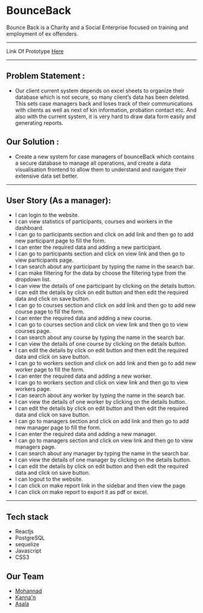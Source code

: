 # BounceBack
Bounce Back is a Charity and a Social Enterprise focused on training and employment of ex offenders.

---


Link Of Prototype [Here ](https://www.figma.com/proto/YMT1y0TgwyHkDtvF4aKsSwTv/Bounce-Back?node-id=127%3A316&scaling=min-zoom)

-----

## Problem Statement :
* Our client current system depends on excel sheets to organize their database which is not secure, so many client’s data has been deleted. This sets case managers back and loses track of their communications with clients as well as next of kin information, probation contact etc.
And also with the current system, it is very hard to draw data form easily and generating reports.

## Our Solution :
* Create a new system for case managers of bounceBack which contains a secure database to manage all operations, and create a data visualisation frontend to allow them to understand and navigate their extensive data set better.
--------
## User Story (As a manager):
- I can login to the website.
- I can view statistics of participants, courses and workers in the dashboard.
- I can go to participants section and click on add link and then go to add new participant page to fill the form.
- I can enter the required data and adding a new participant.
- I can go to participants section and click on view link and then go to view participants page.
- I can search about any participant by typing the name in the search bar.
- I can make filtering for the data by choose the filtering type from the dropdown list.
- I can view the details of one participant by clicking on the details button.
- I can edit the details by click on edit button and then edit the required data and click on save button.
- I can go to courses section and click on add link and then go to add new course page to fill the form.
- I can enter the required data and adding a new course.
- I can go to courses section and click on view link and then go to view courses page.
- I can search about any course by typing the name in the search bar.
- I can view the details of one course by clicking on the details button.
- I can edit the details by click on edit button and then edit the required data and click on save button.
- I can go to workers section and click on add link and then go to add new worker page to fill the form.
- I can enter the required data and adding a new worker.
- I can go to workers section and click on view link and then go to view workers page.
- I can search about any worker by typing the name in the search bar.
- I can view the details of one worker by clicking on the details button.
- I can edit the details by click on edit button and then edit the required data and click on save button.
- I can go to managers section and click on add link and then go to add new manager page to fill the form.
- I can enter the required data and adding a new manager.
- I can go to managers section and click on view link and then go to view managers page.
- I can search about any manager by typing the name in the search bar.
- I can view the details of one manager by clicking on the details button.
- I can edit the details by click on edit button and then edit the required data and click on save button.
- I can logout to the website.
- I can click on make report link in the sidebar and then view the page
- I can click on make report to export it as pdf or excel.

------
## Tech stack
- Reactjs
- PostgreSQL
- sequelize
- Javascript
- CSS3

## Our Team
- [Mohannad](https://github.com/mohannadhanafi)
- [Kanna'n ](https://github.com/knanahassouna1)
- [Asala](https://github.com/AsalaKM)